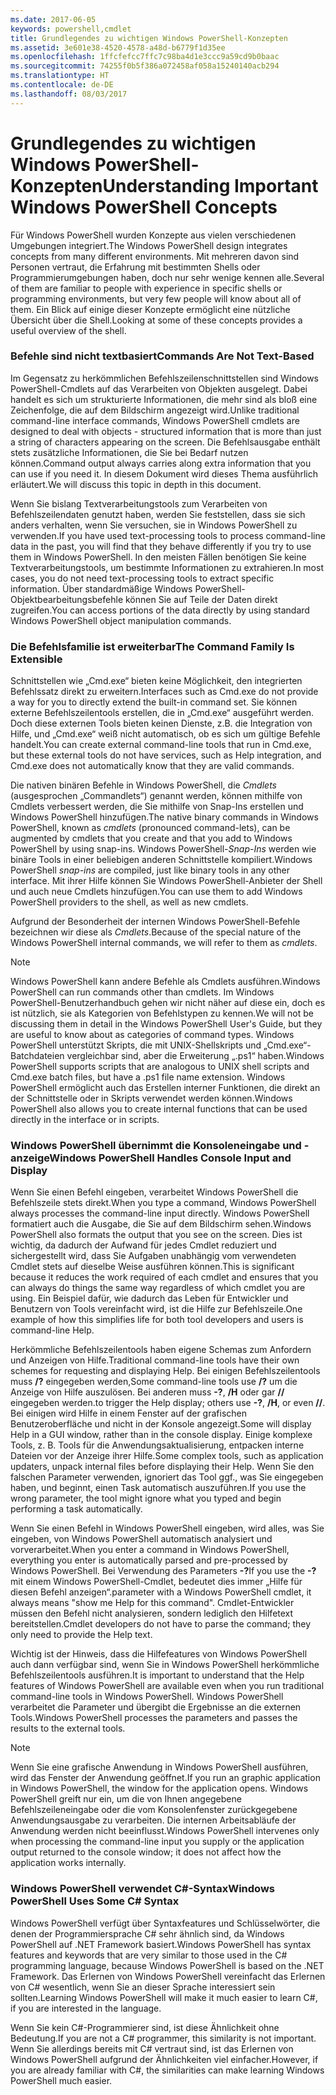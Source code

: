 ```yaml
---
ms.date: 2017-06-05
keywords: powershell,cmdlet
title: Grundlegendes zu wichtigen Windows PowerShell-Konzepten
ms.assetid: 3e601e38-4520-4578-a48d-b6779f1d35ee
ms.openlocfilehash: 1ffcfefcc7ffc7c98ba4d1e3ccc9a59cd9b0baac
ms.sourcegitcommit: 74255f0b5f386a072458af058a15240140acb294
ms.translationtype: HT
ms.contentlocale: de-DE
ms.lasthandoff: 08/03/2017
---
```

# <a name="understanding-important-windows-powershell-concepts"></a><span data-ttu-id="2b04e-103">Grundlegendes zu wichtigen Windows PowerShell-Konzepten</span><span class="sxs-lookup"><span data-stu-id="2b04e-103">Understanding Important Windows PowerShell Concepts</span></span>
<span data-ttu-id="2b04e-104">Für Windows PowerShell wurden Konzepte aus vielen verschiedenen Umgebungen integriert.</span><span class="sxs-lookup"><span data-stu-id="2b04e-104">The Windows PowerShell design integrates concepts from many different environments.</span></span> <span data-ttu-id="2b04e-105">Mit mehreren davon sind Personen vertraut, die Erfahrung mit bestimmten Shells oder Programmierumgebungen haben, doch nur sehr wenige kennen alle.</span><span class="sxs-lookup"><span data-stu-id="2b04e-105">Several of them are familiar to people with experience in specific shells or programming environments, but very few people will know about all of them.</span></span> <span data-ttu-id="2b04e-106">Ein Blick auf einige dieser Konzepte ermöglicht eine nützliche Übersicht über die Shell.</span><span class="sxs-lookup"><span data-stu-id="2b04e-106">Looking at some of these concepts provides a useful overview of the shell.</span></span>

### <a name="commands-are-not-text-based"></a><span data-ttu-id="2b04e-107">Befehle sind nicht textbasiert</span><span class="sxs-lookup"><span data-stu-id="2b04e-107">Commands Are Not Text-Based</span></span>
<span data-ttu-id="2b04e-108">Im Gegensatz zu herkömmlichen Befehlszeilenschnittstellen sind Windows PowerShell-Cmdlets auf das Verarbeiten von Objekten ausgelegt. Dabei handelt es sich um strukturierte Informationen, die mehr sind als bloß eine Zeichenfolge, die auf dem Bildschirm angezeigt wird.</span><span class="sxs-lookup"><span data-stu-id="2b04e-108">Unlike traditional command-line interface commands, Windows PowerShell cmdlets are designed to deal with objects - structured information that is more than just a string of characters appearing on the screen.</span></span> <span data-ttu-id="2b04e-109">Die Befehlsausgabe enthält stets zusätzliche Informationen, die Sie bei Bedarf nutzen können.</span><span class="sxs-lookup"><span data-stu-id="2b04e-109">Command output always carries along extra information that you can use if you need it.</span></span> <span data-ttu-id="2b04e-110">In diesem Dokument wird dieses Thema ausführlich erläutert.</span><span class="sxs-lookup"><span data-stu-id="2b04e-110">We will discuss this topic in depth in this document.</span></span>

<span data-ttu-id="2b04e-111">Wenn Sie bislang Textverarbeitungstools zum Verarbeiten von Befehlszeilendaten genutzt haben, werden Sie feststellen, dass sie sich anders verhalten, wenn Sie versuchen, sie in Windows PowerShell zu verwenden.</span><span class="sxs-lookup"><span data-stu-id="2b04e-111">If you have used text-processing tools to process command-line data in the past, you will find that they behave differently if you try to use them in Windows PowerShell.</span></span> <span data-ttu-id="2b04e-112">In den meisten Fällen benötigen Sie keine Textverarbeitungstools, um bestimmte Informationen zu extrahieren.</span><span class="sxs-lookup"><span data-stu-id="2b04e-112">In most cases, you do not need text-processing tools to extract specific information.</span></span> <span data-ttu-id="2b04e-113">Über standardmäßige Windows PowerShell-Objektbearbeitungsbefehle können Sie auf Teile der Daten direkt zugreifen.</span><span class="sxs-lookup"><span data-stu-id="2b04e-113">You can access portions of the data directly by using standard Windows PowerShell object manipulation commands.</span></span>

### <a name="the-command-family-is-extensible"></a><span data-ttu-id="2b04e-114">Die Befehlsfamilie ist erweiterbar</span><span class="sxs-lookup"><span data-stu-id="2b04e-114">The Command Family Is Extensible</span></span>
<span data-ttu-id="2b04e-115">Schnittstellen wie „Cmd.exe“ bieten keine Möglichkeit, den integrierten Befehlssatz direkt zu erweitern.</span><span class="sxs-lookup"><span data-stu-id="2b04e-115">Interfaces such as Cmd.exe do not provide a way for you to directly extend the built-in command set.</span></span> <span data-ttu-id="2b04e-116">Sie können externe Befehlszeilentools erstellen, die in „Cmd.exe“ ausgeführt werden. Doch diese externen Tools bieten keinen Dienste, z.B. die Integration von Hilfe, und „Cmd.exe“ weiß nicht automatisch, ob es sich um gültige Befehle handelt.</span><span class="sxs-lookup"><span data-stu-id="2b04e-116">You can create external command-line tools that run in Cmd.exe, but these external tools do not have services, such as Help integration, and Cmd.exe does not automatically know that they are valid commands.</span></span>

<span data-ttu-id="2b04e-117">Die nativen binären Befehle in Windows PowerShell, die *Cmdlets* (ausgesprochen „Commandlets“) genannt werden, können mithilfe von Cmdlets verbessert werden, die Sie mithilfe von Snap-Ins erstellen und Windows PowerShell hinzufügen.</span><span class="sxs-lookup"><span data-stu-id="2b04e-117">The native binary commands in Windows PowerShell, known as *cmdlets* (pronounced command-lets), can be augmented by cmdlets that you create and that you add to Windows PowerShell by using snap-ins.</span></span> <span data-ttu-id="2b04e-118">Windows PowerShell-*Snap-Ins* werden wie binäre Tools in einer beliebigen anderen Schnittstelle kompiliert.</span><span class="sxs-lookup"><span data-stu-id="2b04e-118">Windows PowerShell *snap-ins* are compiled, just like binary tools in any other interface.</span></span> <span data-ttu-id="2b04e-119">Mit ihrer Hilfe können Sie Windows PowerShell-Anbieter der Shell und auch neue Cmdlets hinzufügen.</span><span class="sxs-lookup"><span data-stu-id="2b04e-119">You can use them to add Windows PowerShell providers to the shell, as well as new cmdlets.</span></span>

<span data-ttu-id="2b04e-120">Aufgrund der Besonderheit der internen Windows PowerShell-Befehle bezeichnen wir diese als *Cmdlets*.</span><span class="sxs-lookup"><span data-stu-id="2b04e-120">Because of the special nature of the Windows PowerShell internal commands, we will refer to them as *cmdlets*.</span></span>

> [!NOTE]
> <span data-ttu-id="2b04e-121">Windows PowerShell kann andere Befehle als Cmdlets ausführen.</span><span class="sxs-lookup"><span data-stu-id="2b04e-121">Windows PowerShell can run commands other than cmdlets.</span></span> <span data-ttu-id="2b04e-122">Im Windows PowerShell-Benutzerhandbuch gehen wir nicht näher auf diese ein, doch es ist nützlich, sie als Kategorien von Befehlstypen zu kennen.</span><span class="sxs-lookup"><span data-stu-id="2b04e-122">We will not be discussing them in detail in the Windows PowerShell User's Guide, but they are useful to know about as categories of command types.</span></span> <span data-ttu-id="2b04e-123">Windows PowerShell unterstützt Skripts, die mit UNIX-Shellskripts und „Cmd.exe“-Batchdateien vergleichbar sind, aber die Erweiterung „.ps1“ haben.</span><span class="sxs-lookup"><span data-stu-id="2b04e-123">Windows PowerShell supports scripts that are analogous to UNIX shell scripts and Cmd.exe batch files, but have a .ps1 file name extension.</span></span> <span data-ttu-id="2b04e-124">Windows PowerShell ermöglicht auch das Erstellen interner Funktionen, die direkt an der Schnittstelle oder in Skripts verwendet werden können.</span><span class="sxs-lookup"><span data-stu-id="2b04e-124">Windows PowerShell also allows you to create internal functions that can be used directly in the interface or in scripts.</span></span>

### <a name="windows-powershell-handles-console-input-and-display"></a><span data-ttu-id="2b04e-125">Windows PowerShell übernimmt die Konsoleneingabe und -anzeige</span><span class="sxs-lookup"><span data-stu-id="2b04e-125">Windows PowerShell Handles Console Input and Display</span></span>
<span data-ttu-id="2b04e-126">Wenn Sie einen Befehl eingeben, verarbeitet Windows PowerShell die Befehlszeile stets direkt.</span><span class="sxs-lookup"><span data-stu-id="2b04e-126">When you type a command, Windows PowerShell always processes the command-line input directly.</span></span> <span data-ttu-id="2b04e-127">Windows PowerShell formatiert auch die Ausgabe, die Sie auf dem Bildschirm sehen.</span><span class="sxs-lookup"><span data-stu-id="2b04e-127">Windows PowerShell also formats the output that you see on the screen.</span></span> <span data-ttu-id="2b04e-128">Dies ist wichtig, da dadurch der Aufwand für jedes Cmdlet reduziert und sichergestellt wird, dass Sie Aufgaben unabhängig vom verwendeten Cmdlet stets auf dieselbe Weise ausführen können.</span><span class="sxs-lookup"><span data-stu-id="2b04e-128">This is significant because it reduces the work required of each cmdlet and ensures that you can always do things the same way regardless of which cmdlet you are using.</span></span> <span data-ttu-id="2b04e-129">Ein Beispiel dafür, wie dadurch das Leben für Entwickler und Benutzern von Tools vereinfacht wird, ist die Hilfe zur Befehlszeile.</span><span class="sxs-lookup"><span data-stu-id="2b04e-129">One example of how this simplifies life for both tool developers and users is command-line Help.</span></span>

<span data-ttu-id="2b04e-130">Herkömmliche Befehlszeilentools haben eigene Schemas zum Anfordern und Anzeigen von Hilfe.</span><span class="sxs-lookup"><span data-stu-id="2b04e-130">Traditional command-line tools have their own schemes for requesting and displaying Help.</span></span> <span data-ttu-id="2b04e-131">Bei einigen Befehlszeilentools muss **/?** eingegeben werden,</span><span class="sxs-lookup"><span data-stu-id="2b04e-131">Some command-line tools use **/?**</span></span> <span data-ttu-id="2b04e-132">um die Anzeige von Hilfe auszulösen. Bei anderen muss **-?**, **/H** oder gar **//** eingegeben werden.</span><span class="sxs-lookup"><span data-stu-id="2b04e-132">to trigger the Help display; others use **-?**, **/H**, or even **//**.</span></span> <span data-ttu-id="2b04e-133">Bei einigen wird Hilfe in einem Fenster auf der grafischen Benutzeroberfläche und nicht in der Konsole angezeigt.</span><span class="sxs-lookup"><span data-stu-id="2b04e-133">Some will display Help in a GUI window, rather than in the console display.</span></span> <span data-ttu-id="2b04e-134">Einige komplexe Tools, z. B. Tools für die Anwendungsaktualisierung, entpacken interne Dateien vor der Anzeige ihrer Hilfe.</span><span class="sxs-lookup"><span data-stu-id="2b04e-134">Some complex tools, such as application updaters, unpack internal files before displaying their Help.</span></span> <span data-ttu-id="2b04e-135">Wenn Sie den falschen Parameter verwenden, ignoriert das Tool ggf., was Sie eingegeben haben, und beginnt, einen Task automatisch auszuführen.</span><span class="sxs-lookup"><span data-stu-id="2b04e-135">If you use the wrong parameter, the tool might ignore what you typed and begin performing a task automatically.</span></span>

<span data-ttu-id="2b04e-136">Wenn Sie einen Befehl in Windows PowerShell eingeben, wird alles, was Sie eingeben, von Windows PowerShell automatisch analysiert und vorverarbeitet.</span><span class="sxs-lookup"><span data-stu-id="2b04e-136">When you enter a command in Windows PowerShell, everything you enter is automatically parsed and pre-processed by Windows PowerShell.</span></span> <span data-ttu-id="2b04e-137">Bei Verwendung des Parameters **-?**</span><span class="sxs-lookup"><span data-stu-id="2b04e-137">If you use the **-?**</span></span> <span data-ttu-id="2b04e-138">mit einem Windows PowerShell-Cmdlet, bedeutet dies immer „Hilfe für diesen Befehl anzeigen“.</span><span class="sxs-lookup"><span data-stu-id="2b04e-138">parameter with a Windows PowerShell cmdlet, it always means "show me Help for this command".</span></span> <span data-ttu-id="2b04e-139">Cmdlet-Entwickler müssen den Befehl nicht analysieren, sondern lediglich den Hilfetext bereitstellen.</span><span class="sxs-lookup"><span data-stu-id="2b04e-139">Cmdlet developers do not have to parse the command; they only need to provide the Help text.</span></span>

<span data-ttu-id="2b04e-140">Wichtig ist der Hinweis, dass die Hilfefeatures von Windows PowerShell auch dann verfügbar sind, wenn Sie in Windows PowerShell herkömmliche Befehlszeilentools ausführen.</span><span class="sxs-lookup"><span data-stu-id="2b04e-140">It is important to understand that the Help features of Windows PowerShell are available even when you run traditional command-line tools in Windows PowerShell.</span></span> <span data-ttu-id="2b04e-141">Windows PowerShell verarbeitet die Parameter und übergibt die Ergebnisse an die externen Tools.</span><span class="sxs-lookup"><span data-stu-id="2b04e-141">Windows PowerShell processes the parameters and passes the results to the external tools.</span></span>

> [!NOTE]
> <span data-ttu-id="2b04e-142">Wenn Sie eine grafische Anwendung in Windows PowerShell ausführen, wird das Fenster der Anwendung geöffnet.</span><span class="sxs-lookup"><span data-stu-id="2b04e-142">If you run an graphic application in Windows PowerShell, the window for the application opens.</span></span> <span data-ttu-id="2b04e-143">Windows PowerShell greift nur ein, um die von Ihnen angegebene Befehlszeileneingabe oder die vom Konsolenfenster zurückgegebene Anwendungsausgabe zu verarbeiten. Die internen Arbeitsabläufe der Anwendung werden nicht beeinflusst.</span><span class="sxs-lookup"><span data-stu-id="2b04e-143">Windows PowerShell intervenes only when processing the command-line input you supply or the application output returned to the console window; it does not affect how the application works internally.</span></span>

### <a name="windows-powershell-uses-some-c-syntax"></a><span data-ttu-id="2b04e-144">Windows PowerShell verwendet C#-Syntax</span><span class="sxs-lookup"><span data-stu-id="2b04e-144">Windows PowerShell Uses Some C# Syntax</span></span>
<span data-ttu-id="2b04e-145">Windows PowerShell verfügt über Syntaxfeatures und Schlüsselwörter, die denen der Programmiersprache C# sehr ähnlich sind, da Windows PowerShell auf .NET Framework basiert.</span><span class="sxs-lookup"><span data-stu-id="2b04e-145">Windows PowerShell has syntax features and keywords that are very similar to those used in the C# programming language, because Windows PowerShell is based on the .NET Framework.</span></span> <span data-ttu-id="2b04e-146">Das Erlernen von Windows PowerShell vereinfacht das Erlernen von C# wesentlich, wenn Sie an dieser Sprache interessiert sein sollten.</span><span class="sxs-lookup"><span data-stu-id="2b04e-146">Learning Windows PowerShell will make it much easier to learn C#, if you are interested in the language.</span></span>

<span data-ttu-id="2b04e-147">Wenn Sie kein C#-Programmierer sind, ist diese Ähnlichkeit ohne Bedeutung.</span><span class="sxs-lookup"><span data-stu-id="2b04e-147">If you are not a C# programmer, this similarity is not important.</span></span> <span data-ttu-id="2b04e-148">Wenn Sie allerdings bereits mit C# vertraut sind, ist das Erlernen von Windows PowerShell aufgrund der Ähnlichkeiten viel einfacher.</span><span class="sxs-lookup"><span data-stu-id="2b04e-148">However, if you are already familiar with C#, the similarities can make learning Windows PowerShell much easier.</span></span>

